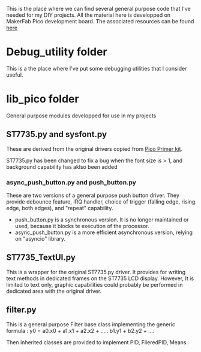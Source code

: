 This is the place where we can find several general purpose code that I've needed for my DIY projects.
All the material here is developped on MakerFab Pico development board.
The associated resources can be found [here](https://github.com/Makerfabs/Pico_Primer_Kit.git)

# Debug_utility folder
This is a the place where I've put some debugging utilities that I consider useful.

# lib_pico folder
General purpose modules developped for use in my projects

## ST7735.py and sysfont.py
These are derived from the original drivers copied from [Pico Primer kit](https://github.com/Makerfabs/Pico_Primer_Kit/tree/main/example/lib).

ST7735.py has been changed to fix a bug when the font size is > 1, and background capability has aklso been added

### async_push_button.py and push_button.py
These are two versions of a general purpose push button driver. 
They provide debounce feature, IRQ handler, choice of trigger (falling edge, rising edge, both edges), and "repeat" capability.
- push_button.py is a synchronous version. It is no longer maintained or used, because it blocks te execution of the processor.
- async_push_button.py is a more efficient asynchronous version, relying on "asyncio" library.

## ST7735_TextUI.py 
This is a wrapper for the original ST7735.py driver. 
It provides for writing text methods in dedicated frames on the ST7735 LCD display. 
However, It is limited to text only, graphic capabilities could probably be performed in dedicated area with the original driver.

## filter.py
This is a general purpose Filter base class implementing the generic formula : y0 = a0.x0 + a1.x1 + a2.x2 + ..... b1.y1 + b2.y2 + ....

Then inherited classes are provided to implement PID, FileredPID, Means.

